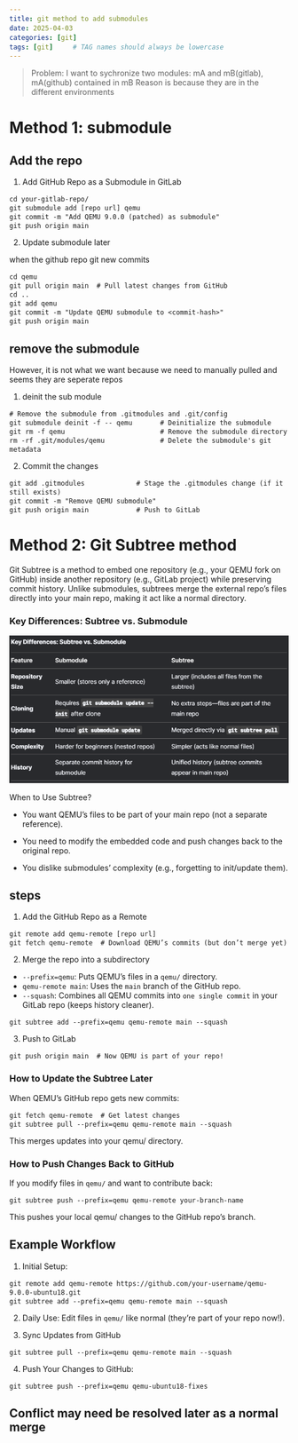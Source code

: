 ```yaml
---
title: git method to add submodules
date: 2025-04-03
categories: [git]
tags: [git]     # TAG names should always be lowercase
---
```


> Problem: I want to sychronize two modules: mA and mB(gitlab), mA(github) contained in mB
> Reason is because they are in the different environments

# Method 1: submodule

## Add the repo
1. Add GitHub Repo as a Submodule in GitLab 
```shell
cd your-gitlab-repo/
git submodule add [repo url] qemu
git commit -m "Add QEMU 9.0.0 (patched) as submodule"
git push origin main
```

2. Update submodule later

when the github repo git new commits

```shell
cd qemu
git pull origin main  # Pull latest changes from GitHub
cd ..
git add qemu
git commit -m "Update QEMU submodule to <commit-hash>"
git push origin main
```
## remove the submodule
However, it is not what we want because we need to manually pulled and seems they are seperate repos

1. deinit the sub module
```shell
# Remove the submodule from .gitmodules and .git/config
git submodule deinit -f -- qemu       # Deinitialize the submodule
git rm -f qemu                        # Remove the submodule directory
rm -rf .git/modules/qemu              # Delete the submodule's git metadata
```

2. Commit the changes
```shell
git add .gitmodules             # Stage the .gitmodules change (if it still exists)
git commit -m "Remove QEMU submodule"
git push origin main            # Push to GitLab
```

# Method 2: Git Subtree method

Git Subtree is a method to embed one repository (e.g., your QEMU fork on GitHub) inside another repository (e.g., GitLab project) while preserving commit history. Unlike submodules, subtrees merge the external repo’s files directly into your main repo, making it act like a normal directory.

### Key Differences: Subtree vs. Submodule
![subtree and submodule diff](/commons/images/environment/gitsubmodulediff.png)

When to Use Subtree?
- You want QEMU’s files to be part of your main repo (not a separate reference).

- You need to modify the embedded code and push changes back to the original repo.

- You dislike submodules’ complexity (e.g., forgetting to init/update them).

## steps
1. Add the GitHub Repo as a Remote

```shell
git remote add qemu-remote [repo url]
git fetch qemu-remote  # Download QEMU’s commits (but don’t merge yet)
```

2. Merge the repo into a subdirectory

- `--prefix=qemu`: Puts QEMU’s files in a `qemu/` directory.
- `qemu-remote main`: Uses the `main` branch of the GitHub repo.
- `--squash`: Combines all QEMU commits into `one single commit` in your GitLab repo (keeps history cleaner).

```shell
git subtree add --prefix=qemu qemu-remote main --squash
```

3. Push to GitLab

```shell
git push origin main  # Now QEMU is part of your repo!
```

### How to Update the Subtree Later

When QEMU’s GitHub repo gets new commits:

```shell
git fetch qemu-remote  # Get latest changes
git subtree pull --prefix=qemu qemu-remote main --squash
```
This merges updates into your qemu/ directory.

### How to Push Changes Back to GitHub

If you modify files in `qemu/` and want to contribute back:

```shell
git subtree push --prefix=qemu qemu-remote your-branch-name
```

This pushes your local qemu/ changes to the GitHub repo’s branch.

## Example Workflow

1. Initial Setup:
```shell
git remote add qemu-remote https://github.com/your-username/qemu-9.0.0-ubuntu18.git
git subtree add --prefix=qemu qemu-remote main --squash
```

2. Daily Use:
Edit files in `qemu/` like normal (they’re part of your repo now!).

3. Sync Updates from GitHub
```shell
git subtree pull --prefix=qemu qemu-remote main --squash
```
4. Push Your Changes to GitHub:
```shell
git subtree push --prefix=qemu qemu-ubuntu18-fixes
```


## Conflict may need be resolved later as a normal merge